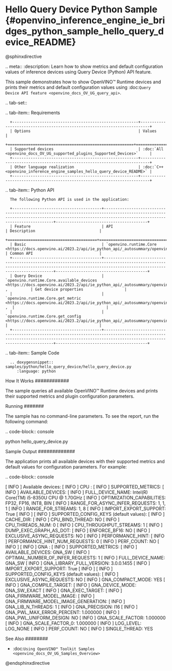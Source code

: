 # Hello Query Device Python Sample {#openvino_inference_engine_ie_bridges_python_sample_hello_query_device_README}

@sphinxdirective

.. meta::
   :description: Learn how to show metrics and default 
                 configuration values of inference devices using Query 
                 Device (Python) API feature.


This sample demonstrates how to show OpenVINO™ Runtime devices and prints their metrics and default configuration values using :doc:`Query Device API feature <openvino_docs_OV_UG_query_api>`.

.. tab-set::

   .. tab-item:: Requirements 

      +-------------------------------------------------------+--------------------------------------------------------------------------+
      | Options                                               | Values                                                                   |
      +=======================================================+==========================================================================+
      | Supported devices                                     | :doc:`All <openvino_docs_OV_UG_supported_plugins_Supported_Devices>`     |
      +-------------------------------------------------------+--------------------------------------------------------------------------+
      | Other language realization                            | :doc:`C++ <openvino_inference_engine_samples_hello_query_device_README>` |
      +-------------------------------------------------------+--------------------------------------------------------------------------+

   .. tab-item:: Python API 

      The following Python API is used in the application:

      +---------------------------------------+--------------------------------------------------------------------------------------------------------------------------------------------------------------------------------------------+----------------------------------------+
      | Feature                               | API                                                                                                                                                                                        | Description                            |
      +=======================================+============================================================================================================================================================================================+========================================+
      | Basic                                 | `openvino.runtime.Core <https://docs.openvino.ai/2023.2/api/ie_python_api/_autosummary/openvino.runtime.Core.html>`__                                                                      | Common API                             |
      +---------------------------------------+--------------------------------------------------------------------------------------------------------------------------------------------------------------------------------------------+----------------------------------------+
      | Query Device                          | `openvino.runtime.Core.available_devices <https://docs.openvino.ai/2023.2/api/ie_python_api/_autosummary/openvino.runtime.Core.html#openvino.runtime.Core.available_devices>`__ ,          | Get device properties                  |
      |                                       | `openvino.runtime.Core.get_metric <https://docs.openvino.ai/2023.2/api/ie_python_api/_autosummary/openvino.inference_engine.IECore.html#openvino.inference_engine.IECore.get_metric>`__ ,  |                                        |
      |                                       | `openvino.runtime.Core.get_config <https://docs.openvino.ai/2023.2/api/ie_python_api/_autosummary/openvino.inference_engine.IECore.html#openvino.inference_engine.IECore.get_config>`__    |                                        |
      +---------------------------------------+--------------------------------------------------------------------------------------------------------------------------------------------------------------------------------------------+----------------------------------------+

   .. tab-item:: Sample Code

      .. doxygensnippet:: samples/python/hello_query_device/hello_query_device.py 
         :language: python      

How It Works
############

The sample queries all available OpenVINO™ Runtime devices and prints their supported metrics and plugin configuration parameters.

Running
#######

The sample has no command-line parameters. To see the report, run the following command:

.. code-block:: console
   
   python hello_query_device.py

Sample Output
#############

The application prints all available devices with their supported metrics and default values for configuration parameters.
For example:

.. code-block:: console
   
   [ INFO ] Available devices:
   [ INFO ] CPU :
   [ INFO ]        SUPPORTED_METRICS:
   [ INFO ]                AVAILABLE_DEVICES:
   [ INFO ]                FULL_DEVICE_NAME: Intel(R) Core(TM) i5-8350U CPU @ 1.70GHz
   [ INFO ]                OPTIMIZATION_CAPABILITIES: FP32, FP16, INT8, BIN
   [ INFO ]                RANGE_FOR_ASYNC_INFER_REQUESTS: 1, 1, 1
   [ INFO ]                RANGE_FOR_STREAMS: 1, 8
   [ INFO ]                IMPORT_EXPORT_SUPPORT: True
   [ INFO ]
   [ INFO ]        SUPPORTED_CONFIG_KEYS (default values):
   [ INFO ]                CACHE_DIR:
   [ INFO ]                CPU_BIND_THREAD: NO
   [ INFO ]                CPU_THREADS_NUM: 0
   [ INFO ]                CPU_THROUGHPUT_STREAMS: 1
   [ INFO ]                DUMP_EXEC_GRAPH_AS_DOT:
   [ INFO ]                ENFORCE_BF16: NO
   [ INFO ]                EXCLUSIVE_ASYNC_REQUESTS: NO
   [ INFO ]                PERFORMANCE_HINT:
   [ INFO ]                PERFORMANCE_HINT_NUM_REQUESTS: 0
   [ INFO ]                PERF_COUNT: NO
   [ INFO ]
   [ INFO ] GNA :
   [ INFO ]        SUPPORTED_METRICS:
   [ INFO ]                AVAILABLE_DEVICES: GNA_SW
   [ INFO ]                OPTIMAL_NUMBER_OF_INFER_REQUESTS: 1
   [ INFO ]                FULL_DEVICE_NAME: GNA_SW
   [ INFO ]                GNA_LIBRARY_FULL_VERSION: 3.0.0.1455
   [ INFO ]                IMPORT_EXPORT_SUPPORT: True
   [ INFO ]
   [ INFO ]        SUPPORTED_CONFIG_KEYS (default values):
   [ INFO ]                EXCLUSIVE_ASYNC_REQUESTS: NO
   [ INFO ]                GNA_COMPACT_MODE: YES
   [ INFO ]                GNA_COMPILE_TARGET:
   [ INFO ]                GNA_DEVICE_MODE: GNA_SW_EXACT
   [ INFO ]                GNA_EXEC_TARGET:
   [ INFO ]                GNA_FIRMWARE_MODEL_IMAGE:
   [ INFO ]                GNA_FIRMWARE_MODEL_IMAGE_GENERATION:
   [ INFO ]                GNA_LIB_N_THREADS: 1
   [ INFO ]                GNA_PRECISION: I16
   [ INFO ]                GNA_PWL_MAX_ERROR_PERCENT: 1.000000
   [ INFO ]                GNA_PWL_UNIFORM_DESIGN: NO
   [ INFO ]                GNA_SCALE_FACTOR: 1.000000
   [ INFO ]                GNA_SCALE_FACTOR_0: 1.000000
   [ INFO ]                LOG_LEVEL: LOG_NONE
   [ INFO ]                PERF_COUNT: NO
   [ INFO ]                SINGLE_THREAD: YES

See Also
########

- :doc:`Using OpenVINO™ Toolkit Samples <openvino_docs_OV_UG_Samples_Overview>`

@endsphinxdirective

